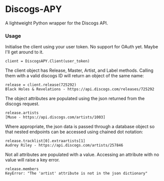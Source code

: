 # Discogs-APY
A lightweight Python wrapper for the Discogs API.

### Usage
Initialise the client using your user token. No support for OAuth yet. Maybe I'll get around to it.
```
client = DiscogsAPY.Client(user_token)
```
The client object has Release, Master, Artist, and Label methods. Calling them with a valid discogs ID will return an object of the same name:
```
release = client.release(725292)
Black Holes & Revelations - https://api.discogs.com/releases/725292
```
The object attributes are populated using the json returned from the discogs request.
```
release.artists
[Muse - https://api.discogs.com/artists/1003]
```
Where appropriate, the json data is passed through a database object so that nested endpoints can be accessed using chained dot notation:
```
release.tracklist[0].extraartists[1]
Audrey Riley - https://api.discogs.com/artists/257846
```
Not all attributes are populated with a value. Accessing an attribute with no value will raise a key error.
```
release.members
KeyError: "The 'artist' attribute is not in the json dictionary"
```

